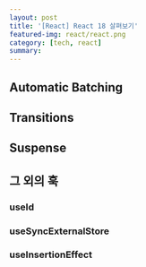 ```yaml
---
layout: post
title: '[React] React 18 살펴보기'
featured-img: react/react.png
category: [tech, react]
summary:
---
```


## Automatic Batching

## Transitions

## Suspense

## 그 외의 훅

### useId

### useSyncExternalStore

### useInsertionEffect
